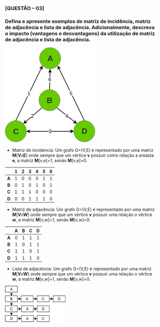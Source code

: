 ### [QUESTÃO – 03]  
### Defina e apresente exemplos de matriz de incidência, matriz de adjacência e lista de adjacência. Adicionalmente, descreva o impacto (vantagens e desvantagens) da utilização de matriz de adjacência e lista de adjacência.  
![Grafo conexo](Imagens/q3grafo.png)  

  - Matriz de incidencia: Um grafo G=(V,E) é representado por uma matriz **M**[**V**x**E**] onde sempre que um vértice **v** possuir como relação a areasta **e**, a matriz **M**[v,e]=1, senão **M**[v,e]=0.  

|  | 1 | 2 | 3 | 4 | 5 | 6 |
| :--: | :--: | :--: | :--: | :--: | :--: | :--: |
| **A** | 1 | 0 | 0 | 0 | 1 | 1 |
| **B** | 0 | 1 | 0 | 1 | 0 | 1 |
| **C** | 1 | 1 | 1 | 0 | 0 | 0 |
| **D**	| 0 | 0 | 1 | 1 | 1 | 0 |
  
  - Matriz de adjacência: Um grafo G=(V,E) é representado por uma matriz **M**[**V**x**W**] onde sempre que um vértice **v** possuir uma relação o vértice **w**, a matriz **M**[v,w]=1, senão **M**[v,w]=0.  

|  | **A** | **B** | **C** | **D** |
| :--: | :--: | :--: | :--: | :--: |
| **A** | 0 | 1 | 1 | 1 | 
| **B** | 1 | 0 | 1 | 1 | 
| **C** | 1 | 1 | 0 | 1 | 
| **D**	| 1 | 1 | 1 | 0 |
  
  - Lista de adjacência: Um grafo G=(V,E) é representado por uma matriz **M**[**V**x**W**] onde sempre que um vértice **v** possuir uma relação o vértice **w**, a matriz **M**[v,w]=1, senão **M**[v,w]=0.  
  
![Grafo conexo](Imagens/listaadj.png)  
